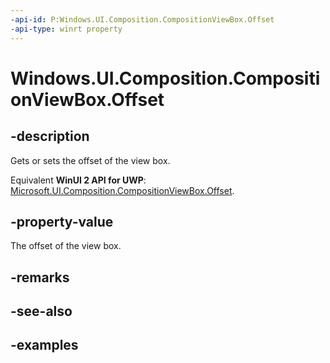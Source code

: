 ```yaml
---
-api-id: P:Windows.UI.Composition.CompositionViewBox.Offset
-api-type: winrt property
---
```


<!-- Property syntax.
public Vector2 Offset { get;  set; }
-->

# Windows.UI.Composition.CompositionViewBox.Offset

## -description

Gets or sets the offset of the view box.

Equivalent **WinUI 2 API for UWP**: [Microsoft.UI.Composition.CompositionViewBox.Offset](/windows/winui/api/microsoft.ui.composition.compositionviewbox.offset).

## -property-value

The offset of the view box.

## -remarks

## -see-also

## -examples

